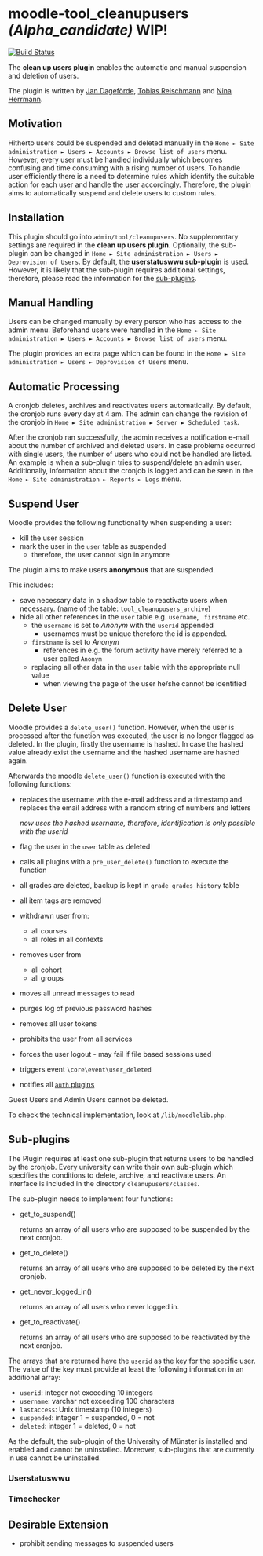 # moodle-tool_cleanupusers *(Alpha_candidate)* WIP!

[![Build Status](https://travis-ci.org/learnweb/moodle-tool_cleanupusers.svg?branch=master)](https://travis-ci.org/learnweb/moodle-tool_cleanupusers)


The **clean up users plugin** enables the automatic and manual suspension and deletion of users.

The plugin is written by [Jan Dageförde](https://github.com/Dagefoerde), [Tobias Reischmann](https://github.com/tobiasreischmann) and [Nina Herrmann](https://github.com/NinaHerrmann).

## Motivation
Hitherto users could be suspended and deleted manually in the `Home ► Site administration ► Users ► Accounts ► Browse list of users` menu.
However, every user must be handled individually which becomes confusing and time consuming with a rising number of users.
To handle user efficiently there is a need to determine rules which identify the suitable action for each user and handle the user accordingly.
Therefore, the plugin aims to automatically suspend and delete users to custom rules.

## Installation

This plugin should go into `admin/tool/cleanupusers`. 
No supplementary settings are required in the **clean up users plugin**. 
Optionally, the sub-plugin can be changed in `Home ► Site administration ► Users ► Deprovision of Users`. 
By default, the **userstatuswwu sub-plugin** is used. 
However, it is likely that the sub-plugin requires additional settings, therefore, please read the information for the [sub-plugins](#sub-plugins). 

## Manual Handling

Users can be changed manually by every person who has access to the admin menu.
Beforehand users were handled in the `Home ► Site administration ► Users ► Accounts ► Browse list of users` menu.

The plugin provides an extra page which can be found in the `Home ► Site administration ► Users ► Deprovision of Users` menu.

## Automatic Processing
A cronjob deletes, archives and reactivates users automatically. 
By default, the cronjob runs every day at 4 am. 
The admin can change the revision of the cronjob in `Home ► Site administration ► Server ► Scheduled task`. 

After the cronjob ran successfully, the admin receives a notification e-mail about the number of archived and deleted 
users. In case problems occurred with single users, the number of users who could not be handled are listed. 
An example is when a sub-plugin tries to suspend/delete an admin user. 
Additionally, information about the cronjob is logged and can be seen in the `Home ► Site administration ► Reports ► Logs` menu.

## Suspend User

Moodle provides the following functionality when suspending a user:
- kill the user session
- mark the user in the `user` table as suspended
    - therefore, the user cannot sign in anymore
    
The plugin aims to make users **anonymous** that are suspended.

This includes:

- save necessary data in a shadow table to reactivate users when necessary. (name of the table: `tool_cleanupusers_archive`)
- hide all other references in the `user` table e.g. `username`, ` firstname` etc.
    - the `username` is set to *Anonym* with the `userid` appended
        - usernames must be unique therefore the id is appended.
    - `firstname` is set to *Anonym*
        - references in e.g. the forum activity have merely referred to a user called `Anonym`
    - replacing all other data in the `user` table with the appropriate null value
        - when viewing the page of the user he/she cannot be identified

## Delete User
Moodle provides a `delete_user()` function. However, when the user is processed after the function was executed, the user is no longer flagged as deleted.
In the plugin, firstly the username is hashed. In case the hashed value already exist the username and the hashed username are hashed again.

Afterwards the moodle `delete_user()` function is executed with the following functions:
- replaces the username with the e-mail address and a timestamp and replaces the email address 
with a random string of numbers and letters
    
    *now uses the hashed username, therefore, identification is only possible with the userid*
    
- flag the user in the `user` table as deleted
- calls all plugins with a `pre_user_delete()` function to execute the function
- all grades are deleted, backup is kept in `grade_grades_history` table
- all item tags are removed
- withdrawn user from:
    - all courses
    - all roles in all contexts
- removes user from
    - all cohort
    - all groups
- moves all unread messages to read
- purges log of previous password hashes
- removes all user tokens
- prohibits the user from all services
- forces the user logout - may fail if file based sessions used
- triggers event `\core\event\user_deleted`
- notifies all [`auth` plugins](https://docs.moodle.org/dev/Authentication_plugins)

Guest Users and Admin Users cannot be deleted.

To check the technical implementation, look at `/lib/moodlelib.php`.

## Sub-plugins

The Plugin requires at least one sub-plugin that returns users to be handled by the cronjob. 
Every university can write their own sub-plugin which specifies the conditions to delete, archive, and 
reactivate users. An Interface is included in the directory `cleanupusers/classes`. 

The sub-plugin needs to implement four functions:
 - get_to_suspend()
 
    returns an array of all users who are supposed to be suspended by the next cronjob.
     
 - get_to_delete()
 
    returns an array of all users who are supposed to be deleted by the next cronjob.
   
 - get_never_logged_in()
 
    returns an array of all users who never logged in.
    
 - get_to_reactivate()
 
     returns an array of all users who are supposed to be reactivated by the next cronjob.
     
The arrays that are returned have the `userid` as the key for the specific user. The value of the key must provide at 
least the following information in an additional array: 
  * `userid`: integer not exceeding 10 integers
  * `username`: varchar not exceeding 100 characters
  * `lastaccess`: Unix timestamp (10 integers)
  * `suspended`: integer 1 = suspended, 0 = not
  * `deleted`: integer 1 = deleted, 0 = not
  
As the default, the sub-plugin of the University of Münster is installed and enabled and cannot be uninstalled.
Moreover, sub-plugins that are currently in use cannot be uninstalled.

### Userstatuswwu
### Timechecker

## Desirable Extension
- prohibit sending messages to suspended users
